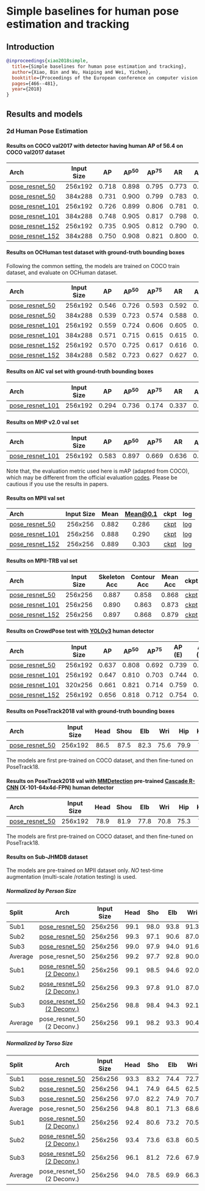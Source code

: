 # Simple baselines for human pose estimation and tracking

## Introduction

<!-- [ALGORITHM] -->

```bibtex
@inproceedings{xiao2018simple,
  title={Simple baselines for human pose estimation and tracking},
  author={Xiao, Bin and Wu, Haiping and Wei, Yichen},
  booktitle={Proceedings of the European conference on computer vision (ECCV)},
  pages={466--481},
  year={2018}
}
```

## Results and models

### 2d Human Pose Estimation

#### Results on COCO val2017 with detector having human AP of 56.4 on COCO val2017 dataset

| Arch                                                                    | Input Size |  AP   | AP<sup>50</sup> | AP<sup>75</sup> |  AR   | AR<sup>50</sup> |                                                  ckpt                                                   |                                                log                                                 |
| :---------------------------------------------------------------------- | :--------: | :---: | :-------------: | :-------------: | :---: | :-------------: | :-----------------------------------------------------------------------------------------------------: | :------------------------------------------------------------------------------------------------: |
| [pose_resnet_50](/configs/top_down/resnet/coco/res50_coco_256x192.py)   |  256x192   | 0.718 |      0.898      |      0.795      | 0.773 |      0.937      | [ckpt](https://download.openmmlab.com/mmpose/top_down/resnet/res50_coco_256x192-ec54d7f3_20200709.pth)  | [log](https://download.openmmlab.com/mmpose/top_down/resnet/res50_coco_256x192_20200709.log.json)  |
| [pose_resnet_50](/configs/top_down/resnet/coco/res50_coco_384x288.py)   |  384x288   | 0.731 |      0.900      |      0.799      | 0.783 |      0.931      | [ckpt](https://download.openmmlab.com/mmpose/top_down/resnet/res50_coco_384x288-e6f795e9_20200709.pth)  | [log](https://download.openmmlab.com/mmpose/top_down/resnet/res50_coco_384x288_20200709.log.json)  |
| [pose_resnet_101](/configs/top_down/resnet/coco/res101_coco_256x192.py) |  256x192   | 0.726 |      0.899      |      0.806      | 0.781 |      0.939      | [ckpt](https://download.openmmlab.com/mmpose/top_down/resnet/res101_coco_256x192-6e6babf0_20200708.pth) | [log](https://download.openmmlab.com/mmpose/top_down/resnet/res101_coco_256x192_20200708.log.json) |
| [pose_resnet_101](/configs/top_down/resnet/coco/res101_coco_384x288.py) |  384x288   | 0.748 |      0.905      |      0.817      | 0.798 |      0.940      | [ckpt](https://download.openmmlab.com/mmpose/top_down/resnet/res101_coco_384x288-8c71bdc9_20200709.pth) | [log](https://download.openmmlab.com/mmpose/top_down/resnet/res101_coco_384x288_20200709.log.json) |
| [pose_resnet_152](/configs/top_down/resnet/coco/res152_coco_256x192.py) |  256x192   | 0.735 |      0.905      |      0.812      | 0.790 |      0.943      | [ckpt](https://download.openmmlab.com/mmpose/top_down/resnet/res152_coco_256x192-f6e307c2_20200709.pth) | [log](https://download.openmmlab.com/mmpose/top_down/resnet/res152_coco_256x192_20200709.log.json) |
| [pose_resnet_152](/configs/top_down/resnet/coco/res152_coco_384x288.py) |  384x288   | 0.750 |      0.908      |      0.821      | 0.800 |      0.942      | [ckpt](https://download.openmmlab.com/mmpose/top_down/resnet/res152_coco_384x288-3860d4c9_20200709.pth) | [log](https://download.openmmlab.com/mmpose/top_down/resnet/res152_coco_384x288_20200709.log.json) |

#### Results on OCHuman test dataset with ground-truth bounding boxes

Following the common setting, the models are trained on COCO train dataset, and evaluate on OCHuman dataset.

| Arch                                                                    | Input Size |  AP   | AP<sup>50</sup> | AP<sup>75</sup> |  AR   | AR<sup>50</sup> |                                                  ckpt                                                   |                                                log                                                 |
| :---------------------------------------------------------------------- | :--------: | :---: | :-------------: | :-------------: | :---: | :-------------: | :-----------------------------------------------------------------------------------------------------: | :------------------------------------------------------------------------------------------------: |
| [pose_resnet_50](/configs/top_down/resnet/coco/res50_coco_256x192.py)   |  256x192   | 0.546 |      0.726      |      0.593      | 0.592 |      0.755      | [ckpt](https://download.openmmlab.com/mmpose/top_down/resnet/res50_coco_256x192-ec54d7f3_20200709.pth)  | [log](https://download.openmmlab.com/mmpose/top_down/resnet/res50_coco_256x192_20200709.log.json)  |
| [pose_resnet_50](/configs/top_down/resnet/coco/res50_coco_384x288.py)   |  384x288   | 0.539 |      0.723      |      0.574      | 0.588 |      0.756      | [ckpt](https://download.openmmlab.com/mmpose/top_down/resnet/res50_coco_384x288-e6f795e9_20200709.pth)  | [log](https://download.openmmlab.com/mmpose/top_down/resnet/res50_coco_384x288_20200709.log.json)  |
| [pose_resnet_101](/configs/top_down/resnet/coco/res101_coco_256x192.py) |  256x192   | 0.559 |      0.724      |      0.606      | 0.605 |      0.751      | [ckpt](https://download.openmmlab.com/mmpose/top_down/resnet/res101_coco_256x192-6e6babf0_20200708.pth) | [log](https://download.openmmlab.com/mmpose/top_down/resnet/res101_coco_256x192_20200708.log.json) |
| [pose_resnet_101](/configs/top_down/resnet/coco/res101_coco_384x288.py) |  384x288   | 0.571 |      0.715      |      0.615      | 0.615 |      0.748      | [ckpt](https://download.openmmlab.com/mmpose/top_down/resnet/res101_coco_384x288-8c71bdc9_20200709.pth) | [log](https://download.openmmlab.com/mmpose/top_down/resnet/res101_coco_384x288_20200709.log.json) |
| [pose_resnet_152](/configs/top_down/resnet/coco/res152_coco_256x192.py) |  256x192   | 0.570 |      0.725      |      0.617      | 0.616 |      0.754      | [ckpt](https://download.openmmlab.com/mmpose/top_down/resnet/res152_coco_256x192-f6e307c2_20200709.pth) | [log](https://download.openmmlab.com/mmpose/top_down/resnet/res152_coco_256x192_20200709.log.json) |
| [pose_resnet_152](/configs/top_down/resnet/coco/res152_coco_384x288.py) |  384x288   | 0.582 |      0.723      |      0.627      | 0.627 |      0.752      | [ckpt](https://download.openmmlab.com/mmpose/top_down/resnet/res152_coco_384x288-3860d4c9_20200709.pth) | [log](https://download.openmmlab.com/mmpose/top_down/resnet/res152_coco_384x288_20200709.log.json) |

#### Results on AIC val set with ground-truth bounding boxes

| Arch                                                                  | Input Size |  AP   | AP<sup>50</sup> | AP<sup>75</sup> |  AR   | AR<sup>50</sup> |                                                  ckpt                                                  |                                                log                                                |
| :-------------------------------------------------------------------- | :--------: | :---: | :-------------: | :-------------: | :---: | :-------------: | :----------------------------------------------------------------------------------------------------: | :-----------------------------------------------------------------------------------------------: |
| [pose_resnet_101](/configs/top_down/resnet/aic/res101_aic_256x192.py) |  256x192   | 0.294 |      0.736      |      0.174      | 0.337 |      0.763      | [ckpt](https://download.openmmlab.com/mmpose/top_down/resnet/res101_aic_256x192-79b35445_20200826.pth) | [log](https://download.openmmlab.com/mmpose/top_down/resnet/res101_aic_256x192_20200826.log.json) |

#### Results on MHP v2.0 val set

| Arch                                                                 | Input Size |  AP   | AP<sup>50</sup> | AP<sup>75</sup> |  AR   | AR<sup>50</sup> |                                                 ckpt                                                  |                                               log                                                |
| :------------------------------------------------------------------- | :--------: | :---: | :-------------: | :-------------: | :---: | :-------------: | :---------------------------------------------------------------------------------------------------: | :----------------------------------------------------------------------------------------------: |
| [pose_resnet_101](/configs/top_down/resnet/mhp/res50_mhp_256x192.py) |  256x192   | 0.583 |      0.897      |      0.669      | 0.636 |      0.918      | [ckpt](https://download.openmmlab.com/mmpose/top_down/resnet/res50_mhp_256x192-28c5b818_20201229.pth) | [log](https://download.openmmlab.com/mmpose/top_down/resnet/res50_mhp_256x192_20201229.log.json) |

Note that, the evaluation metric used here is mAP (adapted from COCO), which may be different from the official evaluation [codes](https://github.com/ZhaoJ9014/Multi-Human-Parsing/tree/master/Evaluation/Multi-Human-Pose).
Please be cautious if you use the results in papers.

#### Results on MPII val set

| Arch                                                                    | Input Size | Mean  | Mean@0.1 |                                                  ckpt                                                   |                                                log                                                 |
| :---------------------------------------------------------------------- | :--------: | :---: | :------: | :-----------------------------------------------------------------------------------------------------: | :------------------------------------------------------------------------------------------------: |
| [pose_resnet_50](/configs/top_down/resnet/mpii/res50_mpii_256x256.py)   |  256x256   | 0.882 |  0.286   | [ckpt](https://download.openmmlab.com/mmpose/top_down/resnet/res50_mpii_256x256-418ffc88_20200812.pth)  | [log](https://download.openmmlab.com/mmpose/top_down/resnet/res50_mpii_256x256_20200812.log.json)  |
| [pose_resnet_101](/configs/top_down/resnet/mpii/res101_mpii_256x256.py) |  256x256   | 0.888 |  0.290   | [ckpt](https://download.openmmlab.com/mmpose/top_down/resnet/res101_mpii_256x256-416f5d71_20200812.pth) | [log](https://download.openmmlab.com/mmpose/top_down/resnet/res101_mpii_256x256_20200812.log.json) |
| [pose_resnet_152](/configs/top_down/resnet/mpii/res152_mpii_256x256.py) |  256x256   | 0.889 |  0.303   | [ckpt](https://download.openmmlab.com/mmpose/top_down/resnet/res152_mpii_256x256-3ecba29d_20200812.pth) | [log](https://download.openmmlab.com/mmpose/top_down/resnet/res152_mpii_256x256_20200812.log.json) |

#### Results on MPII-TRB val set

| Arch                                                                            | Input Size | Skeleton Acc | Contour Acc | Mean Acc |                                                    ckpt                                                     |                                                  log                                                   |
| :------------------------------------------------------------------------------ | :--------: | :----------: | :---------: | :------: | :---------------------------------------------------------------------------------------------------------: | :----------------------------------------------------------------------------------------------------: |
| [pose_resnet_50](/configs/top_down/resnet/mpii_trb/res50_mpii_trb_256x256.py)   |  256x256   |    0.887     |    0.858    |  0.868   | [ckpt](https://download.openmmlab.com/mmpose/top_down/resnet/res50_mpii_trb_256x256-896036b8_20200812.pth)  | [log](https://download.openmmlab.com/mmpose/top_down/resnet/res50_mpii_trb_256x256_20200812.log.json)  |
| [pose_resnet_101](/configs/top_down/resnet/mpii_trb/res101_mpii_trb_256x256.py) |  256x256   |    0.890     |    0.863    |  0.873   | [ckpt](https://download.openmmlab.com/mmpose/top_down/resnet/res101_mpii_trb_256x256-cfad2f05_20200812.pth) | [log](https://download.openmmlab.com/mmpose/top_down/resnet/res101_mpii_trb_256x256_20200812.log.json) |
| [pose_resnet_152](/configs/top_down/resnet/mpii_trb/res152_mpii_trb_256x256.py) |  256x256   |    0.897     |    0.868    |  0.879   | [ckpt](https://download.openmmlab.com/mmpose/top_down/resnet/res152_mpii_trb_256x256-dd369ce6_20200812.pth) | [log](https://download.openmmlab.com/mmpose/top_down/resnet/res152_mpii_trb_256x256_20200812.log.json) |

#### Results on CrowdPose test with [YOLOv3](https://github.com/eriklindernoren/PyTorch-YOLOv3) human detector

| Arch                                                                              | Input Size |  AP   | AP<sup>50</sup> | AP<sup>75</sup> | AP (E) | AP (M) | AP (H) |                                                     ckpt                                                     |                                                   log                                                   |
| :-------------------------------------------------------------------------------- | :--------: | :---: | :-------------: | :-------------: | :----: | :----: | :----: | :----------------------------------------------------------------------------------------------------------: | :-----------------------------------------------------------------------------------------------------: |
| [pose_resnet_50](/configs/top_down/resnet/crowdpose/res50_crowdpose_256x192.py)   |  256x192   | 0.637 |      0.808      |      0.692      | 0.739  | 0.650  | 0.506  | [ckpt](https://download.openmmlab.com/mmpose/top_down/resnet/res50_crowdpose_256x192-c6a526b6_20201227.pth)  | [log](https://download.openmmlab.com/mmpose/top_down/resnet/res50_crowdpose_256x192_20201227.log.json)  |
| [pose_resnet_101](/configs/top_down/resnet/crowdpose/res101_crowdpose_256x192.py) |  256x192   | 0.647 |      0.810      |      0.703      | 0.744  | 0.658  | 0.522  | [ckpt](https://download.openmmlab.com/mmpose/top_down/resnet/res101_crowdpose_256x192-8f5870f4_20201227.pth) | [log](https://download.openmmlab.com/mmpose/top_down/resnet/res101_crowdpose_256x192_20201227.log.json) |
| [pose_resnet_101](/configs/top_down/resnet/crowdpose/res101_crowdpose_320x256.py) |  320x256   | 0.661 |      0.821      |      0.714      | 0.759  | 0.671  | 0.536  | [ckpt](https://download.openmmlab.com/mmpose/top_down/resnet/res101_crowdpose_320x256-c88c512a_20201227.pth) | [log](https://download.openmmlab.com/mmpose/top_down/resnet/res101_crowdpose_320x256_20201227.log.json) |
| [pose_resnet_152](/configs/top_down/resnet/crowdpose/res152_crowdpose_256x192.py) |  256x192   | 0.656 |      0.818      |      0.712      | 0.754  | 0.666  | 0.532  | [ckpt](https://download.openmmlab.com/mmpose/top_down/resnet/res152_crowdpose_256x192-dbd49aba_20201227.pth) | [log](https://download.openmmlab.com/mmpose/top_down/resnet/res152_crowdpose_256x192_20201227.log.json) |

#### Results on PoseTrack2018 val with ground-truth bounding boxes

| Arch                                                                                | Input Size | Head  | Shou  |  Elb  |  Wri  |  Hip  | Knee  | Ankl  | Total |                                                     ckpt                                                      |                                                   log                                                    |
| :---------------------------------------------------------------------------------- | :--------: | :---: | :---: | :---: | :---: | :---: | :---: | :---: | :---: | :-----------------------------------------------------------------------------------------------------------: | :------------------------------------------------------------------------------------------------------: |
| [pose_resnet_50](/configs/top_down/resnet/posetrack18/res50_posetrack18_256x192.py) |  256x192   | 86.5  | 87.5  | 82.3  | 75.6  | 79.9  | 78.6  | 74.0  | 81.0  | [ckpt](https://download.openmmlab.com/mmpose/top_down/resnet/res50_posetrack18_256x192-a62807c7_20201028.pth) | [log](https://download.openmmlab.com/mmpose/top_down/resnet/res50_posetrack18_256x192_20201028.log.json) |

The models are first pre-trained on COCO dataset, and then fine-tuned on PoseTrack18.

#### Results on PoseTrack2018 val with [MMDetection](https://github.com/open-mmlab/mmdetection) pre-trained [Cascade R-CNN](https://download.openmmlab.com/mmdetection/v2.0/cascade_rcnn/cascade_rcnn_x101_64x4d_fpn_20e_coco/cascade_rcnn_x101_64x4d_fpn_20e_coco_20200509_224357-051557b1.pth) (X-101-64x4d-FPN) human detector

| Arch                                                                                | Input Size | Head  | Shou  |  Elb  |  Wri  |  Hip  | Knee  | Ankl  | Total |                                                     ckpt                                                      |                                                   log                                                    |
| :---------------------------------------------------------------------------------- | :--------: | :---: | :---: | :---: | :---: | :---: | :---: | :---: | :---: | :-----------------------------------------------------------------------------------------------------------: | :------------------------------------------------------------------------------------------------------: |
| [pose_resnet_50](/configs/top_down/resnet/posetrack18/res50_posetrack18_256x192.py) |  256x192   | 78.9  | 81.9  | 77.8  | 70.8  | 75.3  | 73.2  | 66.4  | 75.2  | [ckpt](https://download.openmmlab.com/mmpose/top_down/resnet/res50_posetrack18_256x192-a62807c7_20201028.pth) | [log](https://download.openmmlab.com/mmpose/top_down/resnet/res50_posetrack18_256x192_20201028.log.json) |

The models are first pre-trained on COCO dataset, and then fine-tuned on PoseTrack18.

#### Results on Sub-JHMDB dataset

The models are pre-trained on MPII dataset only. *NO* test-time augmentation (multi-scale /rotation testing) is used.

##### Normalized by Person Size

| Split   |                                               Arch                                               | Input Size | Head  |  Sho  |  Elb  |  Wri  |  Hip  | Knee  |  Ank  | Mean  |                                                         ckpt                                                         |                                                       log                                                       |
| :------ | :----------------------------------------------------------------------------------------------: | :--------: | :---: | :---: | :---: | :---: | :---: | :---: | :---: | :---: | :------------------------------------------------------------------------------------------------------------------: | :-------------------------------------------------------------------------------------------------------------: |
| Sub1    |           [pose_resnet_50](/configs/top_down/resnet/jhmdb/res50_jhmdb_sub1_256x256.py)           |  256x256   | 99.1  | 98.0  | 93.8  | 91.3  | 99.4  | 96.5  | 92.8  | 96.1  |     [ckpt](https://download.openmmlab.com/mmpose/top_down/resnet/res50_jhmdb_sub1_256x256-932cb3b4_20201122.pth)     |     [log](https://download.openmmlab.com/mmpose/top_down/resnet/res50_jhmdb_sub1_256x256_20201122.log.json)     |
| Sub2    |           [pose_resnet_50](/configs/top_down/resnet/jhmdb/res50_jhmdb_sub2_256x256.py)           |  256x256   | 99.3  | 97.1  | 90.6  | 87.0  | 98.9  | 96.3  | 94.1  | 95.0  |     [ckpt](https://download.openmmlab.com/mmpose/top_down/resnet/res50_jhmdb_sub2_256x256-83d606f7_20201122.pth)     |     [log](https://download.openmmlab.com/mmpose/top_down/resnet/res50_jhmdb_sub2_256x256_20201122.log.json)     |
| Sub3    |           [pose_resnet_50](/configs/top_down/resnet/jhmdb/res50_jhmdb_sub3_256x256.py)           |  256x256   | 99.0  | 97.9  | 94.0  | 91.6  | 99.7  | 98.0  | 94.7  | 96.7  |     [ckpt](https://download.openmmlab.com/mmpose/top_down/resnet/res50_jhmdb_sub3_256x256-c4ec1a0b_20201122.pth)     |     [log](https://download.openmmlab.com/mmpose/top_down/resnet/res50_jhmdb_sub3_256x256_20201122.log.json)     |
| Average |                                          pose_resnet_50                                          |  256x256   | 99.2  | 97.7  | 92.8  | 90.0  | 99.3  | 96.9  | 93.9  | 96.0  |                                                          -                                                           |                                                        -                                                        |
| Sub1    | [pose_resnet_50 (2 Deconv.)](/configs/top_down/resnet/jhmdb/res50_2deconv_jhmdb_sub1_256x256.py) |  256x256   | 99.1  | 98.5  | 94.6  | 92.0  | 99.4  | 94.6  | 92.5  | 96.1  | [ckpt](https://download.openmmlab.com/mmpose/top_down/resnet/res50_2deconv_jhmdb_sub1_256x256-f0574a52_20201122.pth) | [log](https://download.openmmlab.com/mmpose/top_down/resnet/res50_2deconv_jhmdb_sub1_256x256_20201122.log.json) |
| Sub2    | [pose_resnet_50 (2 Deconv.)](/configs/top_down/resnet/jhmdb/res50_2deconv_jhmdb_sub2_256x256.py) |  256x256   | 99.3  | 97.8  | 91.0  | 87.0  | 99.1  | 96.5  | 93.8  | 95.2  | [ckpt](https://download.openmmlab.com/mmpose/top_down/resnet/res50_2deconv_jhmdb_sub2_256x256-f63af0ff_20201122.pth) | [log](https://download.openmmlab.com/mmpose/top_down/resnet/res50_2deconv_jhmdb_sub2_256x256_20201122.log.json) |
| Sub3    | [pose_resnet_50 (2 Deconv.)](/configs/top_down/resnet/jhmdb/res50_2deconv_jhmdb_sub3_256x256.py) |  256x256   | 98.8  | 98.4  | 94.3  | 92.1  | 99.8  | 97.5  | 93.8  | 96.7  | [ckpt](https://download.openmmlab.com/mmpose/top_down/resnet/res50_2deconv_jhmdb_sub3_256x256-c4bc2ddb_20201122.pth) | [log](https://download.openmmlab.com/mmpose/top_down/resnet/res50_2deconv_jhmdb_sub3_256x256_20201122.log.json) |
| Average |                                    pose_resnet_50 (2 Deconv.)                                    |  256x256   | 99.1  | 98.2  | 93.3  | 90.4  | 99.4  | 96.2  | 93.4  | 96.0  |                                                          -                                                           |                                                        -                                                        |

##### Normalized by Torso Size

| Split   |                                               Arch                                               | Input Size | Head  |  Sho  |  Elb  |  Wri  |  Hip  | Knee  |  Ank  | Mean  |                                                         ckpt                                                         |                                                       log                                                       |
| :------ | :----------------------------------------------------------------------------------------------: | :--------: | :---: | :---: | :---: | :---: | :---: | :---: | :---: | :---: | :------------------------------------------------------------------------------------------------------------------: | :-------------------------------------------------------------------------------------------------------------: |
| Sub1    |           [pose_resnet_50](/configs/top_down/resnet/jhmdb/res50_jhmdb_sub1_256x256.py)           |  256x256   | 93.3  | 83.2  | 74.4  | 72.7  | 85.0  | 81.2  | 78.9  | 81.9  |     [ckpt](https://download.openmmlab.com/mmpose/top_down/resnet/res50_jhmdb_sub1_256x256-932cb3b4_20201122.pth)     |     [log](https://download.openmmlab.com/mmpose/top_down/resnet/res50_jhmdb_sub1_256x256_20201122.log.json)     |
| Sub2    |           [pose_resnet_50](/configs/top_down/resnet/jhmdb/res50_jhmdb_sub2_256x256.py)           |  256x256   | 94.1  | 74.9  | 64.5  | 62.5  | 77.9  | 71.9  | 78.6  | 75.5  |     [ckpt](https://download.openmmlab.com/mmpose/top_down/resnet/res50_jhmdb_sub2_256x256-83d606f7_20201122.pth)     |     [log](https://download.openmmlab.com/mmpose/top_down/resnet/res50_jhmdb_sub2_256x256_20201122.log.json)     |
| Sub3    |           [pose_resnet_50](/configs/top_down/resnet/jhmdb/res50_jhmdb_sub3_256x256.py)           |  256x256   | 97.0  | 82.2  | 74.9  | 70.7  | 84.7  | 83.7  | 84.2  | 82.9  |     [ckpt](https://download.openmmlab.com/mmpose/top_down/resnet/res50_jhmdb_sub3_256x256-c4ec1a0b_20201122.pth)     |     [log](https://download.openmmlab.com/mmpose/top_down/resnet/res50_jhmdb_sub3_256x256_20201122.log.json)     |
| Average |                                          pose_resnet_50                                          |  256x256   | 94.8  | 80.1  | 71.3  | 68.6  | 82.5  | 78.9  | 80.6  | 80.1  |                                                          -                                                           |                                                        -                                                        |
| Sub1    | [pose_resnet_50 (2 Deconv.)](/configs/top_down/resnet/jhmdb/res50_2deconv_jhmdb_sub1_256x256.py) |  256x256   | 92.4  | 80.6  | 73.2  | 70.5  | 82.3  | 75.4  | 75.0  | 79.2  | [ckpt](https://download.openmmlab.com/mmpose/top_down/resnet/res50_2deconv_jhmdb_sub1_256x256-f0574a52_20201122.pth) | [log](https://download.openmmlab.com/mmpose/top_down/resnet/res50_2deconv_jhmdb_sub1_256x256_20201122.log.json) |
| Sub2    | [pose_resnet_50 (2 Deconv.)](/configs/top_down/resnet/jhmdb/res50_2deconv_jhmdb_sub2_256x256.py) |  256x256   | 93.4  | 73.6  | 63.8  | 60.5  | 75.1  | 68.4  | 75.5  | 73.7  | [ckpt](https://download.openmmlab.com/mmpose/top_down/resnet/res50_2deconv_jhmdb_sub2_256x256-f63af0ff_20201122.pth) | [log](https://download.openmmlab.com/mmpose/top_down/resnet/res50_2deconv_jhmdb_sub2_256x256_20201122.log.json) |
| Sub3    | [pose_resnet_50 (2 Deconv.)](/configs/top_down/resnet/jhmdb/res50_2deconv_jhmdb_sub3_256x256.py) |  256x256   | 96.1  | 81.2  | 72.6  | 67.9  | 83.6  | 80.9  | 81.5  | 81.2  | [ckpt](https://download.openmmlab.com/mmpose/top_down/resnet/res50_2deconv_jhmdb_sub3_256x256-c4bc2ddb_20201122.pth) | [log](https://download.openmmlab.com/mmpose/top_down/resnet/res50_2deconv_jhmdb_sub3_256x256_20201122.log.json) |
| Average |                                    pose_resnet_50 (2 Deconv.)                                    |  256x256   | 94.0  | 78.5  | 69.9  | 66.3  | 80.3  | 74.9  | 77.3  | 78.0  |                                                          -                                                           |                                                        -                                                        |
